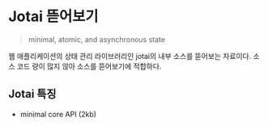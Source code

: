 # Jotai 뜯어보기

> minimal, atomic, and asynchronous state

웹 애플리케이션의 상태 관리 라이브러리인 jotai의 내부 소스를 뜯어보는 자료이다. 소스 코드 량이 많지 않아 소스를 뜯어보기에 적합하다.

## Jotai 특징

- minimal core API (2kb)